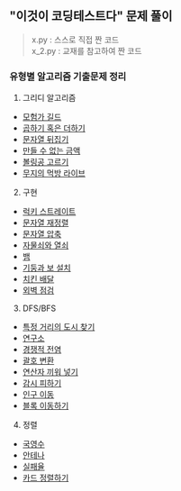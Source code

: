 ## "이것이 코딩테스트다" 문제 풀이

> x.py : 스스로 직접 짠 코드  
> x_2.py : 교재를 참고하여 짠 코드

### 유형별 알고리즘 기출문제 정리

1. 그리디 알고리즘
* [모험가 길드](https://github.com/gksdudrb922/ThisisCodingTest/blob/master/greedy_training/1_2.py)
* [곱하기 혹은 더하기](https://github.com/gksdudrb922/ThisisCodingTest/blob/master/greedy_training/2_2.py)
* [문자열 뒤집기](https://github.com/gksdudrb922/ThisisCodingTest/blob/master/greedy_training/3_2.py)
* [만들 수 없는 금액](https://github.com/gksdudrb922/ThisisCodingTest/blob/master/greedy_training/4_2.py)
* [볼링공 고르기](https://github.com/gksdudrb922/ThisisCodingTest/blob/master/greedy_training/5_2.py)
* [무지의 먹방 라이브](https://github.com/gksdudrb922/ThisisCodingTest/blob/master/greedy_training/6.py)

2. 구현
* [럭키 스트레이트](https://github.com/gksdudrb922/ThisisCodingTest/blob/master/ps_training/7_2.py)
* [문자열 재정렬](https://github.com/gksdudrb922/ThisisCodingTest/blob/master/ps_training/8_2.py)
* [문자열 압축](https://github.com/gksdudrb922/ThisisCodingTest/blob/master/ps_training/9_2.py)
* [자물쇠와 열쇠](https://github.com/gksdudrb922/ThisisCodingTest/blob/master/ps_training/10.py)
* [뱀](https://github.com/gksdudrb922/ThisisCodingTest/blob/master/ps_training/11_2.py)
* [기둥과 보 설치](https://github.com/gksdudrb922/ThisisCodingTest/blob/master/ps_training/12_2.py)
* [치킨 배달](https://github.com/gksdudrb922/ThisisCodingTest/blob/master/ps_training/13_2.py)
* [외벽 점검](https://github.com/gksdudrb922/ThisisCodingTest/blob/master/ps_training/14.py)


3. DFS/BFS
* [특정 거리의 도시 찾기](https://github.com/gksdudrb922/ThisisCodingTest/blob/master/dfs_bfs_training/15_2.py)
* [연구소](https://github.com/gksdudrb922/ThisisCodingTest/blob/master/dfs_bfs_training/16_2.py)
* [경쟁적 전염](https://github.com/gksdudrb922/ThisisCodingTest/blob/master/dfs_bfs_training/17_2.py)
* [괄호 변환](https://github.com/gksdudrb922/ThisisCodingTest/blob/master/dfs_bfs_training/18_2.py)
* [연산자 끼워 넣기](https://github.com/gksdudrb922/ThisisCodingTest/blob/master/dfs_bfs_training/19_2.py)
* [감시 피하기](https://github.com/gksdudrb922/ThisisCodingTest/blob/master/dfs_bfs_training/20_2.py)
* [인구 이동](https://github.com/gksdudrb922/ThisisCodingTest/blob/master/dfs_bfs_training/21_2.py)
* [블록 이동하기](https://github.com/gksdudrb922/ThisisCodingTest/blob/master/dfs_bfs_training/22_2.py)

4. 정렬
* [국영수](https://github.com/gksdudrb922/ThisisCodingTest/blob/master/sorting_training/23_2.py)
* [안테나](https://github.com/gksdudrb922/ThisisCodingTest/blob/master/sorting_training/24_2.py)
* [실패율](https://github.com/gksdudrb922/ThisisCodingTest/blob/master/sorting_training/25_2.py)
* [카드 정렬하기](https://github.com/gksdudrb922/ThisisCodingTest/blob/master/sorting_training/26_2.py)
